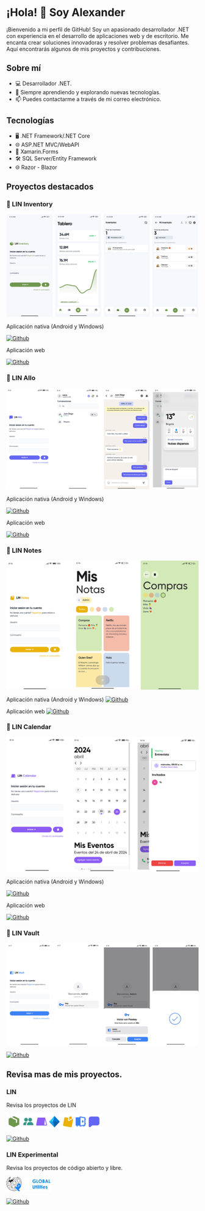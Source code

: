 # ¡Hola! 👋 Soy Alexander
¡Bienvenido a mi perfil de GitHub! Soy un apasionado desarrollador .NET con experiencia en el desarrollo de aplicaciones web y de escritorio. Me encanta crear soluciones innovadoras y resolver problemas desafiantes. Aquí encontrarás algunos de mis proyectos y contribuciones.

## Sobre mí
* 💻 Desarrollador .NET.
* 🌱 Siempre aprendiendo y explorando nuevas tecnologías.
* 📫 Puedes contactarme a través de mi correo electrónico.


## Tecnologías
* 🖥️ .NET Framework/.NET Core
* 🌐 ASP.NET MVC/WebAPI
* 📱 Xamarin.Forms
* 🛠️ SQL Server/Entity Framework
* 🌐 Razor - Blazor


## Proyectos destacados

### 🌟 LIN Inventory

![.Modo claro](./assets/inventory.png)



Aplicación nativa (Android y Windows)

[![Github](https://img.shields.io/badge/github-%23121011.svg?style=for-the-badge&logo=github&logoColor=white)](https://github.com/LINServices/LIN)

Aplicación web

[![Github](https://img.shields.io/badge/github-%23121011.svg?style=for-the-badge&logo=github&logoColor=white)](https://github.com/LINServices/LIN.Inventory.Web)


### 🌟 LIN Allo

![.Modo claro](./assets/allo.png)

Aplicación nativa (Android y Windows)

[![Github](https://img.shields.io/badge/github-%23121011.svg?style=for-the-badge&logo=github&logoColor=white)](https://github.com/LINServices/LIN.Chat.App)

Aplicación web

[![Github](https://img.shields.io/badge/github-%23121011.svg?style=for-the-badge&logo=github&logoColor=white)](https://github.com/LINServices/LIN.Chat)


### 🌟 LIN Notes

![.Modo claro](./assets/notes.png)

Aplicación nativa (Android y Windows)
[![Github](https://img.shields.io/badge/github-%23121011.svg?style=for-the-badge&logo=github&logoColor=white)](https://github.com/LINServices/LIN.Notes)

Aplicación web
[![Github](https://img.shields.io/badge/github-%23121011.svg?style=for-the-badge&logo=github&logoColor=white)](https://github.com/LINServices/LIN.Notes.Web)


### 🌟 LIN Calendar

![.Modo claro](./assets/calendar.png)

Aplicación nativa (Android y Windows)

[![Github](https://img.shields.io/badge/github-%23121011.svg?style=for-the-badge&logo=github&logoColor=white)](https://github.com/LINServices/LIN.Calendar.App)

Aplicación web

[![Github](https://img.shields.io/badge/github-%23121011.svg?style=for-the-badge&logo=github&logoColor=white)](https://github.com/LINServices/LIN.Calendar.Client)



### 🌟 LIN Vault

![.Modo claro](./assets/vault.png)

[![Github](https://img.shields.io/badge/github-%23121011.svg?style=for-the-badge&logo=github&logoColor=white)](https://github.com/LINServices/LIN.Vault)


## Revisa mas de mis proyectos.

### LIN
Revisa los proyectos de LIN

<img alt="heyform logo" height="40" src="./assets/icons.png">

[![Github](https://img.shields.io/badge/github-%23121011.svg?style=for-the-badge&logo=github&logoColor=white)](https://github.com/LINServices)


### LIN Experimental
Revisa los proyectos de código abierto y libre.

<img alt="heyform logo" height="40" src="./assets/openIcons.png">

[![Github](https://img.shields.io/badge/github-%23121011.svg?style=for-the-badge&logo=github&logoColor=white)](https://github.com/LIN-Experimental)

